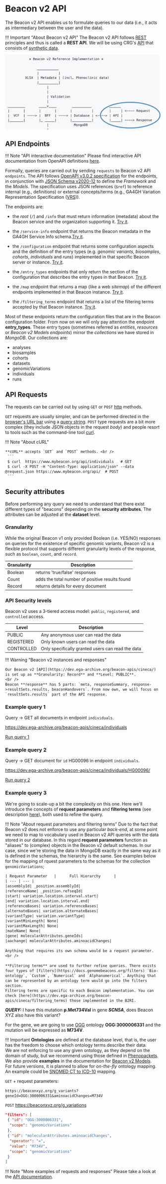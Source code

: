 # Beacon v2 API

The Beacon v2 API enables us to formulate queries to our data  (i.e., it acts as intermediary between the user and the data). 

!!! Important "About Beacon v2 API"
    The Beacon v2 API follows [REST](https://en.wikipedia.org/wiki/Representational_state_transfer) principles and thus is called a **REST API**. 
    We will be using CRG's [API](https://dev.ega-archive.org/beacon-apis/cineca/) that consists of [synthetic data](./synthetic-dataset.md).

![API figure](img/api.png)

## API Endpoints

!!! Note  "API interactive documentation"
    Please find interactive API documentation from OpenAPI definitions [here](redoc-static.html).

Formally, queries are carried out by sending `requests` to Beacon v2 API `endpoints`. The API follows [OpenAPI v3.0.2 specification](https://spec.openapis.org/oas/v3.0.2) for the endpoints, in conjunction with [JSON Schema v2020-12](https://json-schema.org/draft/2020-12) to define the _Framework_ and the _Models_. The specification uses JSON references (`$ref`) to reference internal (e.g., definitions) or external concepts/terms (e.g., GA4GH Variation Representation Specification ([VRS](https://vrs.ga4gh.org/en/stable))). 

The endpoints are:

* the *root* (`/`) and `/info` that must return information (metadata) about the Beacon service and the organization supporting it. [Try it](https://dev.ega-archive.org/beacon-apis/cineca/info/).
* the `/service-info` endpoint that returns the Beacon metadata in the GA4GH Service Info schema.[Try it](https://dev.ega-archive.org/beacon-apis/cineca/service-info/).
* the `/configuration` endpoint that returns some configuration aspects and the definition of the entry types (e.g. *genomic variants*, *biosamples*, *cohorts*, *individuals* and *runs*) implemented in that specific Beacon server or instance. [Try it](https://dev.ega-archive.org/beacon-apis/cineca/configuration).

* the `/entry_types` endpoints that only return the section of the configuration that describes the entry types in that Beacon. [Try it](https://dev.ega-archive.org/beacon-apis/cineca/entry_types/).
* the `/map` endpoint that returns a map (like a web *sitemap*) of the different endpoints implemented in that Beacon instance. [Try it](https://dev.ega-archive.org/beacon-apis/cineca/map/).
* the `/filtering_terms` endpoint that returns a list of the filtering terms accepted by that Beacon instance. [Try it](https://dev.ega-archive.org/beacon-apis/cineca/filtering_terms/).

Most of these endpoints return the configuration files that are in the Beacon configuration folder. From now on we will only pay attention the endpoint **entry_types**. These entry types (sometimes referred as _entities_, _resources_ or _Beacon v2 Models endpoints_) mirror the _collections_ we have stored in _MongoDB_. Our collections are:

* analyses
* biosamples
* cohorts
* datasets
* genomicVariations
* individuals
* runs

## API Requests

The requests can be carried out by using `GET` or `POST` [http](https://en.wikipedia.org/wiki/Hypertext_Transfer_Protocol) methods.

`GET` requests are usually simpler, and can be performed directed in the [browser's URL bar](https://en.wikipedia.org/wiki/Address_bar) using a [query string](https://en.wikipedia.org/wiki/Query_string).
`POST` type requests are a bit more complex (they include JSON objects in the request _body_) and people resort to tools such as the command-line tool [curl](https://curl.se/). 

!!! Note "About cURL"

    **cURL** accepts `GET` and `POST` methods. <br />
     ```
     $ curl  https://www.mybeacon.org/api/individuals   # GET
     $ curl -X POST -H "Content-Type: application/json" --data @request.json https://www.mybeacon.org/api/  # POST
     ```

## Security attributes

Before performing any query we need to understand that there exist different types of "beacons" depending on the **security attributes**. The attributes can be adjusted at the **dataset** level.

### Granularity

While the original Beacon v1 only provided Boolean (i.e. YES/NO) responses on queries for the existence of specific genomic variants, Beacon v2 is a flexible protocol that supports different granularity levels of the response, such as `boolean`, `count`, and `record`.

| Granularity   |      Description      |
| --- | --- |
| Boolean |  returns 'true/false' responses |
| Count |    adds the total number of positive results found |
| Record | returns details for every document|
    
### API Security levels

Beacon v2 uses a 3-tiered access model: `public`, `registered`, and `controlled` access.

| Level   |      Description      |
| --- | --- |
| PUBLIC | Any anonymous user can read the data|
| REGISTERED | Only known users can read the data|
| CONTROLLED | Only specifically granted users can read the data |


!!! Warning "Beacon v2 instances and responses"

    Our Beacon v2 [API](https://dev.ega-archive.org/beacon-apis/cineca/) is set up as **Granularity: Record** and **Level: PUBLIC**. 
    <br />
    Beacon **response** has 5 parts: `meta, responseSummary, response->resultSets.results, beaconHandovers`. From now own, we will focus on `resultSets.results` part of the API response.

### Example query 1

Query -> GET all documents in endpoint `individuals`.

https://dev.ega-archive.org/beacon-apis/cineca/individuals

[Run query 1](https://dev.ega-archive.org/beacon-apis/cineca/individuals/)

### Example query 2

Query -> GET document for `id` HG00096 in endpoint `individuals`.

https://dev.ega-archive.org/beacon-apis/cineca/individuals/HG00096/

[Run query 2](https://dev.ega-archive.org/beacon-apis/cineca/individuals/HG00096/)

### Example query 3

We're going to scale-up a bit the complexity on this one. Here we'll introduce the concepts of **request parameters** and **filtering terms** (see description [here](https://github.com/ga4gh-beacon/beacon-framework-v2)), both used to refine the query.

!!! Note "About request parameters and filtering terms"
    Due to the fact that Beacon v2 does not enforce to use any particular _back-end_, at some point we need to map to vocabulary used in Beacon v2 API queries with the data stored in our database. In this regard **request parameters** function as "aliases" to (complex) objects in the Beacon v2 default schemas. In our case, since we're storing the data in MongoDB exactly in the same way as it is defined in the schemas, the hierarchy is the same. See examples below for the mapping of rquest parameters to the schemas for the collection `genomicVariations`;

    | Request Parameter   |      Full Hierarchy      |
    | --- | --- |
    |assemblyId| _position.assemblyId|
    |referenceName| _position.refseqId|
    |start| variation.location.interval.start|
    |end| variation.location.interval.end|
    |referenceBases| variation.referenceBases|
    |alternateBases| variation.alternateBases|
    |variantType| variation.variantType|
    |variantMinLength| None|
    |variantMaxLength| None|
    |mateName| None|
    |gene| molecularAttributes.geneIds|
    |aachange| molecularAttributes.aminoacidChanges|

    Anything that requires its own schema would be a request parameter.
    <br />

    **Filtering terms** are used to further refine queries. There exists four types of [filters](https://docs.genomebeacons.org/filters) `Bio-ontology`, `Custom`, `Numerical` and `Alphanumerical`. Anything that can be represented by an ontology term would go into the filters section.
    Filtering terms are specific to each Beacon implementation. You can check [here](https://dev.ega-archive.org/beacon-apis/cineca/filtering_terms) those implemented in the B2RI.

***QUERY:*** I have this mutation **p.Met734Val** in gene **_SCN5A_**, does Beacon XYZ also have this variant?

For the gene, we are going to use [OGG](https://www.ebi.ac.uk/ols/ontologies/ogg) ontology **OGG:3000006331** and the mutation will be expressed as **M734V**.

!!! Important
    **Ontologies** are defined at the database level, that is, the user has the freedom to choose which ontology terms describe their data.<br/>
    We are not enforcing to use any given ontology, as they depend on the domain of study, but we recommend using those defined in [Phenopackets](https://phenopacket-schema.readthedocs.io/en/latest/recommended-ontologies.html). We also provide **examples** in the documentation for [Beacon v2 Models](http://docs.genomebeacons.org).  <br/>
    For future versions, it is planned to allow for _on-the-fly_ ontology mapping. An example could be [SNOMED CT to ICD-10](https://www.nlm.nih.gov/research/umls/mapping_projects/snomedct_to_icd10cm.html) mapping.


```GET``` + request parameters:


```
https://beaconxyz.org/g_variants?geneId=OGG:3000006331&aminoacidChanges=M734V
```

```POST```
https://beaconxyz.org/g_variations
```json
"filters": [
 { "id": "OGG:3000006331",
  "scope": "genomicVariations"
 },
 { "id": "molecularAttributes.aminoacidChanges",
  "operator": "=",
  "value": "M734V",
  "scope": "genomicVariations"
 }
]
```

!!! Note "More examples of requests and responses"
    Please take a look at the [API documentation](https://github.com/EGA-archive/beacon2-ri-api/blob/master/deploy/README.md#usage).
